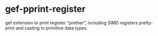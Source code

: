 # gef-pprint-register
gef extension to print register "prettier", including SIMD registers pretty-print and casting to primitive data types.
